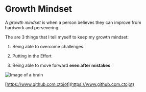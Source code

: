 # Growth Mindset

A *growth mindset* is  when a person believes they can improve from hardwork and persevering.

The are 3 things that I tell myself to keep my growth mindset:

1. Being able to overcome challenges

2. Putting in the Effort

3. Being able to move forward **even after mistakes**

![Image of a brain](https://static.vecteezy.com/system/resources/thumbnails/008/178/339/small/hand-holding-glowing-brain-on-dark-background-ai-network-of-brain-on-business-analysis-innovative-and-business-growth-development-free-photo.jpg)

[https://www.github.com.ctojot](https://www.github.com.ctojot)